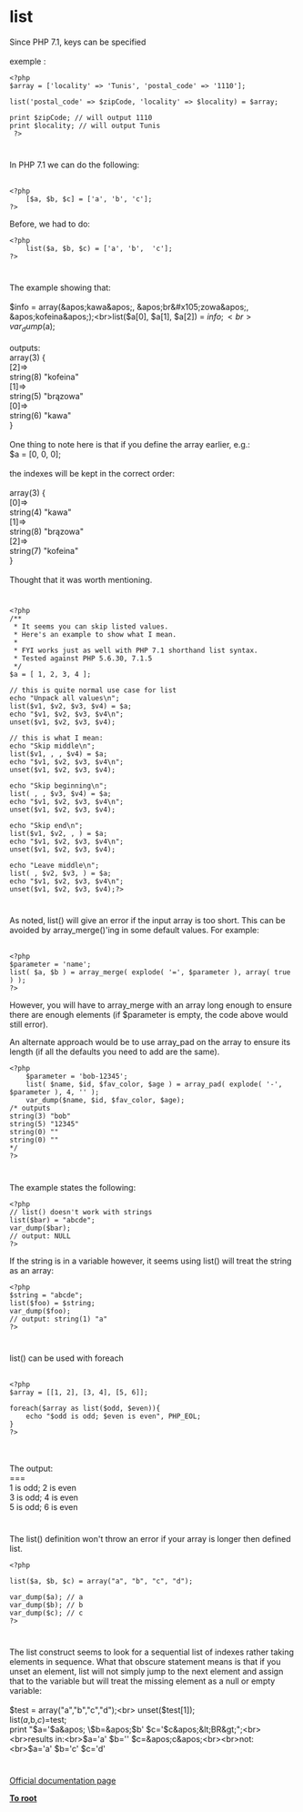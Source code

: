 # list



Since PHP 7.1, keys can be specified<br><br>exemple : <br>

```
<?php 
$array = ['locality' => 'Tunis', 'postal_code' => '1110'];

list('postal_code' => $zipCode, 'locality' => $locality) = $array;

print $zipCode; // will output 1110
print $locality; // will output Tunis
 ?>
```
  

#

In PHP 7.1 we can do the following:<br><br>

```
<?php
    [$a, $b, $c] = ['a', 'b', 'c'];
?>
```


Before, we had to do:



```
<?php
    list($a, $b, $c) = ['a', 'b',  'c'];
?>
```
  

#

The example showing that:<br><br>$info = array(&apos;kawa&apos;, &apos;br&#x105;zowa&apos;, &apos;kofeina&apos;);<br>list($a[0], $a[1], $a[2]) = $info;<br>var_dump($a);<br><br>outputs:<br>array(3) {<br>[2]=&gt;<br>string(8) "kofeina"<br>[1]=&gt;<br>string(5) "br&#x105;zowa"<br>[0]=&gt;<br>string(6) "kawa"<br>}<br><br>One thing to note here is that if you define the array earlier, e.g.:<br>$a = [0, 0, 0];<br><br>the indexes will be kept in the correct order:<br><br>array(3) {<br>  [0]=&gt;<br>  string(4) "kawa"<br>  [1]=&gt;<br>  string(8) "br&#x105;zowa"<br>  [2]=&gt;<br>  string(7) "kofeina"<br>}<br><br>Thought that it was worth mentioning.  

#



```
<?php
/**
 * It seems you can skip listed values.
 * Here's an example to show what I mean.
 *
 * FYI works just as well with PHP 7.1 shorthand list syntax.
 * Tested against PHP 5.6.30, 7.1.5
 */
$a = [ 1, 2, 3, 4 ];

// this is quite normal use case for list
echo "Unpack all values\n";
list($v1, $v2, $v3, $v4) = $a;
echo "$v1, $v2, $v3, $v4\n";
unset($v1, $v2, $v3, $v4);

// this is what I mean:
echo "Skip middle\n";
list($v1, , , $v4) = $a;
echo "$v1, $v2, $v3, $v4\n";
unset($v1, $v2, $v3, $v4);

echo "Skip beginning\n";
list( , , $v3, $v4) = $a;
echo "$v1, $v2, $v3, $v4\n";
unset($v1, $v2, $v3, $v4);

echo "Skip end\n";
list($v1, $v2, , ) = $a;
echo "$v1, $v2, $v3, $v4\n";
unset($v1, $v2, $v3, $v4);

echo "Leave middle\n";
list( , $v2, $v3, ) = $a;
echo "$v1, $v2, $v3, $v4\n";
unset($v1, $v2, $v3, $v4);?>
```
  

#

As noted, list() will give an error if the input array is too short. This can be avoided by array_merge()&apos;ing in some default values. For example:<br><br>

```
<?php
$parameter = 'name';
list( $a, $b ) = array_merge( explode( '=', $parameter ), array( true ) );
?>
```


However, you will have to array_merge with an array long enough to ensure there are enough elements (if $parameter is empty, the code above would still error).

An alternate approach would be to use array_pad on the array to ensure its length (if all the defaults you need to add are the same).



```
<?php
    $parameter = 'bob-12345';
    list( $name, $id, $fav_color, $age ) = array_pad( explode( '-', $parameter ), 4, '' );
    var_dump($name, $id, $fav_color, $age);
/* outputs
string(3) "bob"
string(5) "12345"
string(0) ""
string(0) ""
*/
?>
```
  

#

The example states the following:<br>

```
<?php
// list() doesn't work with strings
list($bar) = "abcde";
var_dump($bar); 
// output: NULL
?>
```


If the string is in a variable however, it seems using list() will treat the string as an array:


```
<?php
$string = "abcde";
list($foo) = $string;
var_dump($foo);
// output: string(1) "a"
?>
```
  

#

list() can be used with foreach<br><br>

```
<?php
$array = [[1, 2], [3, 4], [5, 6]];

foreach($array as list($odd, $even)){
    echo "$odd is odd; $even is even", PHP_EOL;
}
?>
```
<br><br>The output:<br>===<br>1 is odd; 2 is even<br>3 is odd; 4 is even<br>5 is odd; 6 is even  

#

The list() definition won&apos;t throw an error if your array is longer then defined list. <br>

```
<?php

list($a, $b, $c) = array("a", "b", "c", "d");

var_dump($a); // a
var_dump($b); // b
var_dump($c); // c
?>
```
  

#

The list construct seems to look for a sequential list of indexes rather taking elements in sequence. What that obscure statement means is that if you unset an element, list will not simply jump to the next element and assign that to the variable but will treat the missing element as a null or empty variable:<br><br>    $test = array("a","b","c","d");<br>    unset($test[1]);<br>    list($a,$b,$c)=$test;<br>    print "\$a=&apos;$a&apos; \$b=&apos;$b&apos; \$c=&apos;$c&apos;&lt;BR&gt;";<br><br>results in:<br>$a=&apos;a&apos; $b=&apos;&apos; $c=&apos;c&apos;<br><br>not:<br>$a=&apos;a&apos; $b=&apos;c&apos; $c=&apos;d&apos;  

#

[Official documentation page](https://www.php.net/manual/en/function.list.php)

**[To root](/README.md)**